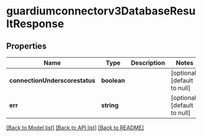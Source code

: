 # guardiumconnectorv3DatabaseResultResponse

## Properties
Name | Type | Description | Notes
------------ | ------------- | ------------- | -------------
**connectionUnderscorestatus** | **boolean** |  | [optional] [default to null]
**err** | **string** |  | [optional] [default to null]

[[Back to Model list]](../README.md#documentation-for-models) [[Back to API list]](../README.md#documentation-for-api-endpoints) [[Back to README]](../README.md)


